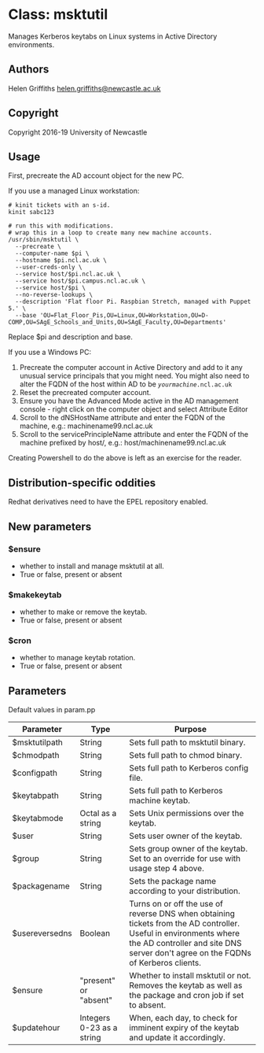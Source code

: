 # Class: msktutil

Manages Kerberos keytabs on Linux systems in Active Directory environments.

## Authors

Helen Griffiths <helen.griffiths@newcastle.ac.uk>

## Copyright

Copyright 2016-19 University of Newcastle

## Usage

First, precreate the AD account object for the new PC.

If you use a managed Linux workstation:

```Shell
# kinit tickets with an s-id.
kinit sabc123

# run this with modifications.
# wrap this in a loop to create many new machine accounts.
/usr/sbin/msktutil \
  --precreate \
  --computer-name $pi \
  --hostname $pi.ncl.ac.uk \
  --user-creds-only \
  --service host/$pi.ncl.ac.uk \
  --service host/$pi.campus.ncl.ac.uk \
  --service host/$pi \
  --no-reverse-lookups \
  --description 'Flat floor Pi. Raspbian Stretch, managed with Puppet 5.' \
  --base 'OU=Flat_Floor_Pis,OU=Linux,OU=Workstation,OU=D-COMP,OU=SAgE_Schools_and_Units,OU=SAgE_Faculty,OU=Departments'
```

Replace $pi and description and base.

If you use a Windows PC:

1. Precreate the computer account in Active Directory and add to it any unusual service principals that you might need.  You might also need to alter the FQDN of the host within AD to be *```yourmachine```*```.ncl.ac.uk```
2. Reset the precreated computer account.
3. Ensure you have the Advanced Mode active in the AD management console - right click on the computer object and select Attribute Editor
4. Scroll to the dNSHostName attribute and enter the FQDN of the machine, e.g.: machinename99.ncl.ac.uk
5. Scroll to the servicePrincipleName attribute and enter the FQDN of the machine prefixed by host/, e.g.: host/machinename99.ncl.ac.uk

Creating Powershell to do the above is left as an exercise for the reader.

## Distribution-specific oddities

Redhat derivatives need to have the EPEL repository enabled.

## New parameters

### $ensure
- whether to install and manage msktutil at all.
- True or false, present or absent

### $makekeytab
- whether to make or remove the keytab.
- True or false, present or absent

### $cron
- whether to manage keytab rotation.
- True or false, present or absent

## Parameters

Default values in param.pp

| Parameter      | Type                      | Purpose                                                                                                                                                                                                |
|----------------|---------------------------|--------------------------------------------------------------------------------------------------------------------------------------------------------------------------------------------------------|
| $msktutilpath  | String                    | Sets full path to msktutil binary.                                                                                                                                                                     |
| $chmodpath     | String                    | Sets full path to chmod binary.                                                                                                                                                                        |
| $configpath    | String                    | Sets full path to Kerberos config file.                                                                                                                                                                |
| $keytabpath    | String                    | Sets full path to Kerberos machine keytab.                                                                                                                                                             |
| $keytabmode    | Octal as a string         | Sets Unix permissions over the keytab.                                                                                                                                                                 |
| $user          | String                    | Sets user owner of the keytab.                                                                                                                                                                         |
| $group         | String                    | Sets group owner of the keytab. Set to an override for use with usage step 4 above.                                                                                                                    |
| $packagename   | String                    | Sets the package name according to your distribution.                                                                                                                                                  |
| $usereversedns | Boolean                   | Turns on or off the use of reverse DNS when obtaining tickets from the AD controller. Useful in environments where the AD controller and site DNS server don't agree on the FQDNs of Kerberos clients. |
| $ensure        | "present" or "absent"     | Whether to install msktutil or not.  Removes the keytab as well as the package and cron job if set to absent.                                                                                          |
| $updatehour    | Integers 0-23 as a string | When, each day, to check for imminent expiry of the keytab and update it accordingly.                                                                                                                  |
